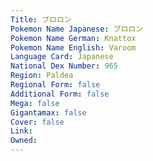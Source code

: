 ```yaml
---
﻿Title: ブロロン
Pokemon Name Japanese: ブロロン
Pokemon Name German: Knattox
Pokemon Name English: Varoom
Language Card: Japanese
National Dex Number: 965
Region: Paldea
Regional Form: false
Additional Form: false
Mega: false
Gigantamax: false
Cover: false
Link: 
Owned: 
---
```

